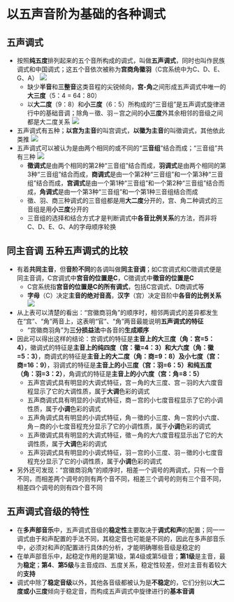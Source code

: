 # 以五声音阶为基础的各种调式
## 五声调式
* 按照**纯五度**排列起来的五个音所构成的调式，叫做**五声调式**，同时也叫作民族调式和中国调式；这五个音依次被称为**宫商角徽羽**（C宫系统中为C、D、E、G、A）
![](../images/五声音阶.jpg)
  * 缺少**半音**和**三整音**这类音程的尖锐倾向，**宫-角**之间形成五声调式中唯一的**大三度**（5：4 = 64：80）
  * 以**大二度**（9：8）和**小三度**（6：5）所构成的“三音组”是五声调式旋律进行中的基础音调；除角－徵、羽－宫之间的**小三度**外其余相邻的音级之间都是大二度关系
![](../images/五声调式音阶.jpg)
* 五声调式有五种；**以宫为主音**的叫宫调式，**以徽为主音**的叫徵调式，其他依此类推
![](../images/五种五声调式.png)
* 五声调式可以被认为是由两个相同的或不同的“**三音组**”结合而成；“三音组”共有三种
![](../images/三音组.png)
  * **徵调式**是由两个相同的第2种“三音组”结合而成，**羽调式**是由两个相同的第3种“三音组”结合而成，**商调式**是由一个第2种“三音组”和一个第3种“三音组”结合而成，**宫调式**是由一个第1种“三音组”和一个第2种“三音组”结合而成，**角调式**是由一个第3种“三音组”和一个第1种三音组结合而成
  * 徵、羽、商三种调式的三音组都是用**大二度**分开的，宫、角二种调式的三音组是用**小三度**分开的
  * 三音组的选择和结合方式才是判断调式中**各音比例关系**的方法，而非将C、D、E、G、A的字母顺序轮换
## 同主音调 五种五声调式的比较
* 有着**共同主音**，但**音阶不同**的各调叫做**同主音调**；如C宫调式和C徵调式便是同主音调，C宫调式中**宫音的位置是C**，C徵调式中**徵音的位置是C**
  * C宫系统指**宫音的位置是C的所有调式**，包括C宫调式、D商调式等
  * **字母**（C）决定**主音的绝对音高**，**汉字**（宫）决定音阶中**各音的比例关系**
![](../images/同主音调.jpg)
* 从上表可以清楚的看出：“宫徽商羽角”的顺序时，相邻两调式的差异都发生在“宫”、“角”两音上，这表明“官”、“角”两音最能说明**五声调式的特征**
  * “宫徽商羽角”为**三分损益法**中各音的**生成顺序**
* 因此可以得出这样的结论：宫调式的特征是**主音上的大三度（角：宫=5：4）**，徽调式的特征是**主音上的纯四度（宫：徽=4：3）和大六度（角：徽=5：3）**，商调式的特征是**主音上的大二度（角：商=9：8）及小七度（宫：商=16：9）**，羽调式的特征是**主音上的小三度（宫：羽=6：5）和纯五度（角：羽=3：2）**，角调式的特征是**主音上的小六度（宫：角=8：5）**
  * 五声宫调式具有明显的大调式特征，宫－角的大三度、宫－羽的大六度音程显示了它的大调性质，属于**大调**色彩的调式
  * 五声商调式具有明显的小调式特征，商－宫的小七度音程显示了它的小调性质，属于**小调**色彩的调式
  * 五声角调式具有明显的小调式特征，角－徵的小三度、角－宫的小六度、角－商的小七度音程充分显示了它的小调性质，属于**小调**色彩的调式
  * 五声徵调式具有明显的大调式特征，徵－角的大六度音程显示出了它的大调性质，属于**大调**色彩的调式
  * 五声羽调式具有明显的小调式特征，羽－宫的小三度、羽－徵的小七度音程充分显示了它的小调性质，属于**小调**色彩的调式
* 另外还可发现：“宫徽商羽角”的顺序时，相差一个调号的两调式，只有一个音不同，而相差两个调号的则有两个音不同，相差三个调号的则有三个音不同，相差四个调号的则有四个音不同
## 五声调式音级的特性
* 在**多声部音乐**中，五声调式音级的**稳定性**主要取决于**调式和声**的配置；同一一调式由于和声配置的手法不同，其稳定音也可能是不同的，因此在多声部音乐中，必须对和声的配置进行具体的分析，才能明确哪些音级是稳定的
* 在单声部音乐中，起稳定作用的是第1级，第4级或第5级音；**第1级**是主音，最为**稳定**；**第4**、**第5级**与主音成四、五度关系，稳定性较差，但对主音有着较大的**支持**
* 调式中除了**稳定音级**以外，其他各音级都被认为是**不稳定**的，它们分别以**大二度或小三度**倾向于稳定音，而构成五声调式中旋律进行的**基本音调**